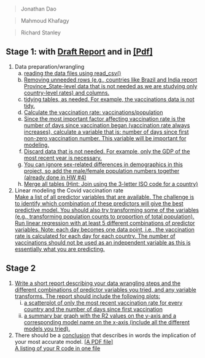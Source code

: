 
> Jonathan Dao

> Mahmoud Khafagy

> Richard Stanley

## Stage 1: with [Draft Report](https://github.com/OkaiDao/CPSC375-Project/tree/main/report) and in [[Pdf]](https://github.com/OkaiDao/CPSC375-Project/tree/main/report/README.pdf)

<ol type="1">
    <li>Data preparation/wrangling
        <ol type="a">
            <li>
                <a href="https://github.com/OkaiDao/CPSC375-Project/blob/90ae3ca84d02feba531e9b11e067c11f8d4a1ef4/P1%20CPSC375.R#L6">
                    reading the data files using read_csv()
                </a>
            </li>
            <li>
                <a href="https://github.com/OkaiDao/CPSC375-Project/blob/90ae3ca84d02feba531e9b11e067c11f8d4a1ef4/P1%20CPSC375.R#L13">
                    Removing unneeded rows (e.g., countries like Brazil and India report Province_State-level data that is not needed as we are studying only country-level rates) and columns.
                </a>
            </li>
            <li>
                <a href="https://github.com/OkaiDao/CPSC375-Project/blob/90ae3ca84d02feba531e9b11e067c11f8d4a1ef4/P1%20CPSC375.R#L48">
                    tidying tables, as needed. For example, the vaccinations data is not tidy.
                </a>
            </li>
            <li>
                <a href="https://github.com/OkaiDao/CPSC375-Project/blob/90ae3ca84d02feba531e9b11e067c11f8d4a1ef4/P1%20CPSC375.R#L48">
                    Calculate the vaccination rate: vaccinations/population
                </a>
            </li>
            <li>
                <a href="https://github.com/OkaiDao/CPSC375-Project/blob/90ae3ca84d02feba531e9b11e067c11f8d4a1ef4/P1%20CPSC375.R#L57">
                    Since the most important factor affecting vaccination rate is the number of days since vaccination began (vaccination rate always increases), calculate a variable that is: number of days since first non-zero vaccination number. This variable will be important for modeling.
                </a>
            </li>
            <li>
                <a href="https://github.com/OkaiDao/CPSC375-Project/blob/90ae3ca84d02feba531e9b11e067c11f8d4a1ef4/P1%20CPSC375.R#L64">
                    Discard data that is not needed. For example, only the GDP of the most recent year is necessary.
                </a>
            </li>
            <li>
                <a href="https://github.com/OkaiDao/CPSC375-Project/blob/90ae3ca84d02feba531e9b11e067c11f8d4a1ef4/P1%20CPSC375.R#L31">
                    You can ignore sex-related differences in demographics in this project, so add the male/female population numbers together (already done in HW #4)
                </a>
            </li>
            <li>
                <a href="https://github.com/OkaiDao/CPSC375-Project/blob/90ae3ca84d02feba531e9b11e067c11f8d4a1ef4/P1%20CPSC375.R#L74">
                    Merge all tables (Hint: Join using the 3-letter ISO code for a country)
                </a>
            </li>
        </ol>
    </li>
    <li> Linear modeling the Covid vaccination rate </li>
    <a href="url">
            Make a list of all predictor variables that are available. The challenge is to identify which combination of these predictors will give the best predictive model. You should also try transforming some of the variables (e.g., transforming population counts to proportion of total population). Run linear regression with at least 5 different combinations of predictor variables. 
            Note: each day becomes one data point, i.e., the vaccination rate is calculated for each day for each country. The number of vaccinations should not be used as an independent variable as this is essentially what you are predicting.
    </a>
</ol>

## Stage 2

<ol type="1">
    <li> <a href="url">Write a short report describing your data wrangling steps and the different combinations of predictor variables you tried, and any variable         transforms. The report should include the following plots: </a>
        <ol type="i">
            <li>
                <a href="url">
                    a scatterplot of only the most recent vaccination rate for every country and the number of days since first vaccination
                </a>
            </li>
            <li>
                <a href="url">
                    a summary bar graph with the R2 values on the y-axis and a corresponding model name on the x-axis (include all the different models you tried).
                </a>
            </li>
        </ol>
    </li>
    <li> 
        There should be a  <a href="url">conclusion</a> that describes in words the implication of your most accurate model.
        <a href="url">[A PDF file]</a>
    </li>
    <a href="url">
            A listing of your R code in one file
    </a>
</ol>